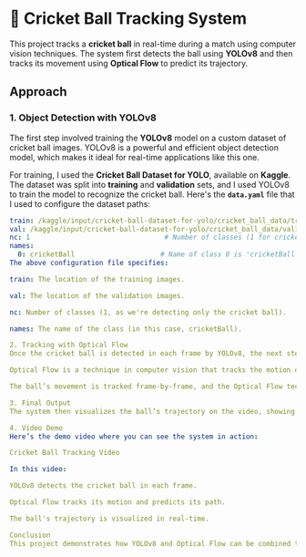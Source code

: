 # 🏏 Cricket Ball Tracking System

This project tracks a **cricket ball** in real-time during a match using computer vision techniques. The system first detects the ball using **YOLOv8** and then tracks its movement using **Optical Flow** to predict its trajectory.

## Approach

### 1. **Object Detection with YOLOv8**

The first step involved training the **YOLOv8** model on a custom dataset of cricket ball images. YOLOv8 is a powerful and efficient object detection model, which makes it ideal for real-time applications like this one.

For training, I used the **Cricket Ball Dataset for YOLO**, available on **Kaggle**. The dataset was split into **training** and **validation** sets, and I used YOLOv8 to train the model to recognize the cricket ball. Here's the **`data.yaml`** file that I used to configure the dataset paths:

```yaml
train: /kaggle/input/cricket-ball-dataset-for-yolo/cricket_ball_data/train  # Path to training images
val: /kaggle/input/cricket-ball-dataset-for-yolo/cricket_ball_data/valid     # Path to validation images
nc: 1                                 # Number of classes (1 for cricket ball)
names:
  0: cricketBall                     # Name of class 0 is 'cricketBall'
The above configuration file specifies:

train: The location of the training images.

val: The location of the validation images.

nc: Number of classes (1, as we're detecting only the cricket ball).

names: The name of the class (in this case, cricketBall).

2. Tracking with Optical Flow
Once the cricket ball is detected in each frame by YOLOv8, the next step is to track its movement across frames. For this, I used Optical Flow.

Optical Flow is a technique in computer vision that tracks the motion of objects by analyzing the movement of pixels between consecutive frames. It works by estimating how each pixel has moved from one frame to the next. This allows the system to predict the ball's path even when it moves quickly or changes direction.

The ball’s movement is tracked frame-by-frame, and the Optical Flow technique helps predict its trajectory over time.

3. Final Output
The system then visualizes the ball’s trajectory on the video, showing how the ball moves over time. This visualization provides a clear representation of the ball's movement path throughout the match, offering valuable insights into its speed and direction.

4. Video Demo
Here’s the demo video where you can see the system in action:

Cricket Ball Tracking Video

In this video:

YOLOv8 detects the cricket ball in each frame.

Optical Flow tracks its motion and predicts its path.

The ball's trajectory is visualized in real-time.

Conclusion
This project demonstrates how YOLOv8 and Optical Flow can be combined to track a cricket ball in real-time, predicting its trajectory and visualizing its movement during the match. The system has potential applications in sports analytics, helping to analyze the ball's path, speed, and movement during a game
